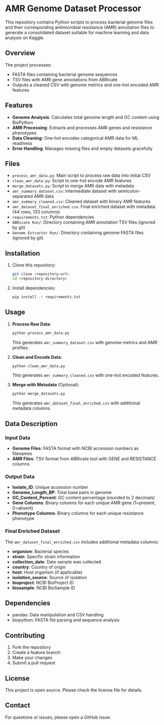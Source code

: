 # AMR Genome Dataset Processor

This repository contains Python scripts to process bacterial genome files and their corresponding antimicrobial resistance (AMR) annotation files to generate a consolidated dataset suitable for machine learning and data analysis on Kaggle.

## Overview

The project processes:
- FASTA files containing bacterial genome sequences
- TSV files with AMR gene annotations from ABRicate
- Outputs a cleaned CSV with genome metrics and one-hot encoded AMR features

## Features

- **Genome Analysis**: Calculates total genome length and GC content using BioPython
- **AMR Processing**: Extracts and processes AMR genes and resistance phenotypes
- **Data Cleaning**: One-hot encodes categorical AMR data for ML readiness
- **Error Handling**: Manages missing files and empty datasets gracefully

## Files

- `process_amr_data.py`: Main script to process raw data into initial CSV
- `clean_amr_data.py`: Script to one-hot encode AMR features
- `merge_datasets.py`: Script to merge AMR data with metadata
- `amr_summary_dataset.csv`: Intermediate dataset with semicolon-separated AMR data
- `amr_summary_cleaned.csv`: Cleaned dataset with binary AMR features
- `amr_dataset_final_enriched.csv`: Final enriched dataset with metadata (44 rows, 133 columns)
- `requirements.txt`: Python dependencies
- `ABRicate Run/`: Directory containing AMR annotation TSV files (ignored by git)
- `Genome Extractor Run/`: Directory containing genome FASTA files (ignored by git)

## Installation

1. Clone this repository:
   ```bash
   git clone <repository-url>
   cd <repository-directory>
   ```

2. Install dependencies:
   ```bash
   pip install -r requirements.txt
   ```

## Usage

1. **Process Raw Data**:
   ```bash
   python process_amr_data.py
   ```
   This generates `amr_summary_dataset.csv` with genome metrics and AMR profiles.

2. **Clean and Encode Data**:
   ```bash
   python clean_amr_data.py
   ```
   This generates `amr_summary_cleaned.csv` with one-hot encoded features.

3. **Merge with Metadata** (Optional):
   ```bash
   python merge_datasets.py
   ```
   This generates `amr_dataset_final_enriched.csv` with additional metadata columns.

## Data Description

### Input Data
- **Genome Files**: FASTA format with NCBI accession numbers as filenames
- **AMR Files**: TSV format from ABRicate tool with GENE and RESISTANCE columns

### Output Data
- **Isolate_ID**: Unique accession number
- **Genome_Length_BP**: Total base pairs in genome
- **GC_Content_Percent**: GC content percentage (rounded to 2 decimals)
- **Gene Columns**: Binary columns for each unique AMR gene (1=present, 0=absent)
- **Phenotype Columns**: Binary columns for each unique resistance phenotype

### Final Enriched Dataset
The `amr_dataset_final_enriched.csv` includes additional metadata columns:
- **organism**: Bacterial species
- **strain**: Specific strain information
- **collection_date**: Date sample was collected
- **country**: Country of origin
- **host**: Host organism (if applicable)
- **isolation_source**: Source of isolation
- **bioproject**: NCBI BioProject ID
- **biosample**: NCBI BioSample ID

## Dependencies

- pandas: Data manipulation and CSV handling
- biopython: FASTA file parsing and sequence analysis

## Contributing

1. Fork the repository
2. Create a feature branch
3. Make your changes
4. Submit a pull request

## License

This project is open source. Please check the license file for details.

## Contact

For questions or issues, please open a GitHub issue.